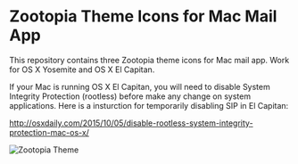 # Zootopia Theme Icons for Mac Mail App
This repository contains three Zootopia theme icons for Mac mail app. Work for OS X Yosemite and OS X El Capitan.

If your Mac is running OS X El Capitan, you will need to disable System Integrity Protection (rootless) before make any change on system applications. Here is a insturction for temporarily disabling SIP in El Capitan: 

http://osxdaily.com/2015/10/05/disable-rootless-system-integrity-protection-mac-os-x/


![Zootopia Theme](https://s3.amazonaws.com/f.cl.ly/items/050X2r341w1W3v0C3N0g/ZootopiaTheme.png)